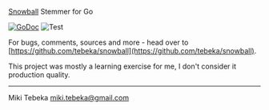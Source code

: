 [Snowball](http://snowball.tartarus.org/) Stemmer for Go

[![GoDoc](https://godoc.org/github.com/tebeka/snowball?status.svg)](https://pkg.go.dev/github.com/tebeka/snowball?tab=doc)
![Test](https://github.com/tebeka/snowball/workflows/Test/badge.svg)

For bugs, comments, sources and more - head over to
[https://github.com/tebeka/snowball](https://github.com/tebeka/snowball).

This project was mostly a learning exercise for me, I don't consider it production quality.

---
Miki Tebeka <miki.tebeka@gmail.com>
